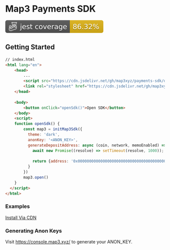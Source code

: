 # Map3 Payments SDK

![Jest coverage](./badges/coverage-jest%20coverage.svg)

## Getting Started

```html
// index.html
<html lang="en">
    <head>
        ...
        <script src="https://cdn.jsdelivr.net/gh/map3xyz/payments-sdk/dist/global/index.js"></script>
        <link rel="stylesheet" href="https://cdn.jsdelivr.net/gh/map3xyz/payments-sdk/dist/index.css"></link>
    </head>

    <body>
        <button onClick="openSdk()">Open SDK</button>
    </body>
    <script>
    function openSdk() {
        const map3 = initMap3Sdk({
          theme: 'dark',
          anonKey: '<ANON_KEY>',
          generateDepositAddress: async (coin, network, memoEnabled) => {
            await new Promise((resolve) => setTimeout(resolve, 1000));

            return {address: '0x0000000000000000000000000000000000000000'};
          }
        })
        map3.open()
    }
  </script>
</html>
```

### Examples
[Install Via CDN](https://codesandbox.io/s/map3-sdk-cdn-demo-l9t2x5)

### Generating Anon Keys

Visit https://console.map3.xyz/ to generate your ANON_KEY.
